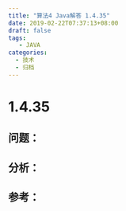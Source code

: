 ```yaml
---
title: "算法4 Java解答 1.4.35"
date: 2019-02-22T07:37:13+08:00
draft: false
tags:
   - JAVA
categories:
  - 技术
  - 归档
---
```



# 1.4.35

## 问题：


## 分析：


## 参考：


